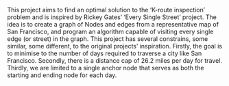 This project aims to find an optimal solution to the ‘K-route inspection’ problem and is inspired by Rickey Gates’ ‘Every Single Street’ project. 
The idea is to create a graph of Nodes and edges from a representative map of San Francisco, and program an algorithm capable of visiting every single edge (or street) in the graph. 
This project has several constrains, some similar, some different, to the original projects’ inspiration. 
Firstly, the goal is to minimise to the number of days required to traverse a city like San Francisco. 
Secondly, there is a distance cap of 26.2 miles per day for travel. 
Thirdly, we are limited to a single anchor node that serves as both the starting and ending node for each day.
